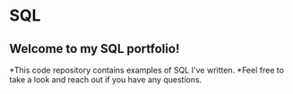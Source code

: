 # SQL

## Welcome to my SQL portfolio! 

*This code repository contains examples of SQL I've written. 
*Feel free to take a look and reach out if you have any questions.


